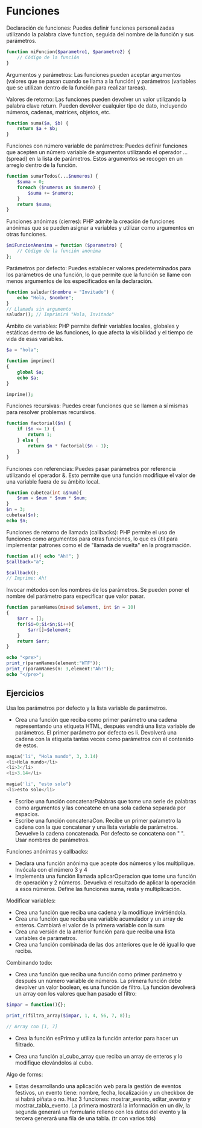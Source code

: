 # Funciones

Declaración de funciones: Puedes definir funciones personalizadas utilizando la palabra clave function, seguida del nombre de la función y sus parámetros.

```php
function miFuncion($parametro1, $parametro2) {
    // Código de la función
}
```

Argumentos y parámetros: Las funciones pueden aceptar argumentos (valores que se pasan cuando se llama a la función) y parámetros (variables que se utilizan dentro de la función para realizar tareas).

Valores de retorno: Las funciones pueden devolver un valor utilizando la palabra clave return. Pueden devolver cualquier tipo de dato, incluyendo números, cadenas, matrices, objetos, etc.

```php
function suma($a, $b) {
    return $a + $b;
}
```

Funciones con número variable de parámetros: Puedes definir funciones que acepten un número variable de argumentos utilizando el operador ... (spread) en la lista de parámetros. Estos argumentos se recogen en un arreglo dentro de la función.

```php
function sumarTodos(...$numeros) {
    $suma = 0;
    foreach ($numeros as $numero) {
        $suma += $numero;
    }
    return $suma;
}
```


Funciones anónimas (cierres): PHP admite la creación de funciones anónimas que se pueden asignar a variables y utilizar como argumentos en otras funciones.

```php
$miFuncionAnonima = function ($parametro) {
    // Código de la función anónima
};
```

Parámetros por defecto: Puedes establecer valores predeterminados para los parámetros de una función, lo que permite que la función se llame con menos argumentos de los especificados en la declaración.

```php
function saludar($nombre = "Invitado") {
    echo "Hola, $nombre";
}
// Llamada sin argumento
saludar(); // Imprimirá "Hola, Invitado"
```

Ámbito de variables: PHP permite definir variables locales, globales y estáticas dentro de las funciones, lo que afecta la visibilidad y el tiempo de vida de esas variables.

```php
$a = "hola";

function imprime() 
{
    global $a;
    echo $a;
}

imprime();
```

Funciones recursivas: Puedes crear funciones que se llamen a sí mismas para resolver problemas recursivos.

```php
function factorial($n) {
    if ($n <= 1) {
        return 1;
    } else {
        return $n * factorial($n - 1);
    }
}
```

Funciones con referencias: Puedes pasar parámetros por referencia utilizando el operador &. Esto permite que una función modifique el valor de una variable fuera de su ámbito local.

```php
function cubetea(int &$num){
    $num = $num * $num * $num;
}
$n = 3;
cubetea($n);
echo $n;
```

Funciones de retorno de llamada (callbacks): PHP permite el uso de funciones como argumentos para otras funciones, lo que es útil para implementar patrones como el de "llamada de vuelta" en la programación.

```php
function a(){ echo "Ah!"; }
$callback="a";

$callback();
// Imprime: Ah!
```

Invocar métodos con los nombres de los parámetros. Se pueden poner el nombre del parámetro para especificar que valor pasar.

```php
function paramNames(mixed $element, int $n = 10)
{
    $arr = [];
    for($i=0;$i<$n;$i++){
        $arr[]=$element;
    }
    return $arr;
}

echo "<pre>";
print_r(paramNames(element:"WTF"));
print_r(paramNames(n: 3,element:"Ah!"));
echo "</pre>";
```

## Ejercicios

Usa los parámetros por defecto y la lista variable de parámetros.

- Crea una función que reciba como primer parámetro una cadena representando una etiqueta HTML, después vendrá una lista variable de parámetros. El primer parámetro por defecto es li. Devolverá una cadena con la etiqueta tantas veces como parámetros con el contenido de estos.
```php
magia('li', "Hola mundo", 3, 3.14)
<li>Hola mundo</li>
<li>3</li>
<li>3.14</li>

magia('li', "esto solo")
<li>esto solo</li>
```
- Escribe una función concatenarPalabras que tome una serie de palabras como argumentos y las concatene en una sola cadena separada por espacios.
- Escribe una función concatenaCon. Recibe un primer paŕametro la cadena con la que concatenar y una lista variable de parámetros. Devuelve la cadena concatenada. Por defecto se concatena con " ". Usar nombres de parámetros.



Funciones anónimas y callbacks:

- Declara una función anónima que acepte dos números y los multiplique. Invócala con el número 3 y 4
- Implementa una función llamada aplicarOperacion que tome una función de operación y 2 números. Devuelva el resultado de aplicar la operación a esos números. Define las funciones suma, resta y multiplicación.


Modificar variables:

- Crea una función que reciba una cadena y la modifique invirtiéndola.
- Crea una función que reciba una variable acumulador y un array de enteros. Cambiará el valor de la primera variable con la sum
- Crea una versión de la anterior función para que reciba una lista variables de parámetros.
- Crea una función combinada de las dos anteriores que le dé igual lo que reciba.




Combinando todo:

- Crea una función que reciba una función como primer parámetro y después un número variable de números. La primera función debe devolver un valor boolean, es una función de filtro. La función devolverá un array con los valores que han pasado el filtro:

```php
$impar = function(){};

print_r(filtra_array($impar, 1, 4, 56, 7, 8));

// Array con [1, 7]
```

- Crea la función esPrimo y utiliza la función anterior para hacer un filtrado.

- Crea una función al_cubo_array que reciba un array de enteros y lo modifique elevándolos al cubo.


Algo de forms:

- Estas desarrollando una aplicación web para la gestión de eventos festivos, un evento tiene: nombre, fecha, localización y un checkbox de si habrá piñata o no. Haz 3 funciones: mostrar_evento, editar_evento y mostrar_tabla_evento. La primera mostrará la información en un div, la segunda generará un formulario relleno con los datos del evento y la tercera generará una fila de una tabla. (tr con varios tds)
